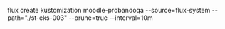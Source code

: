 flux create kustomization moodle-probandoqa
		--source=flux-system
		--path="./st-eks-003"
		--prune=true
		--interval=10m
